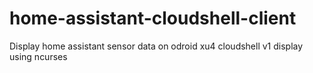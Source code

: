 # home-assistant-cloudshell-client

Display home assistant sensor data on odroid xu4 cloudshell v1 display using ncurses
